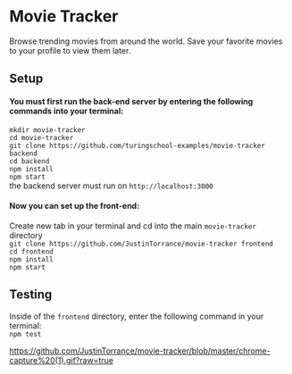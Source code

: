 # Movie Tracker

Browse trending movies from around the world. Save your favorite movies to your profile to view them later. 


## Setup

#### You must first run the back-end server by entering the following commands into your terminal:

`mkdir movie-tracker`   
`cd movie-tracker`  
`git clone https://github.com/turingschool-examples/movie-tracker backend`  
`cd backend`  
`npm install`  
`npm start`  
the backend server must run on `http://localhost:3000`  
  
#### Now you can set up the front-end:  
  
Create new tab in your terminal and cd into the main `movie-tracker` directory  
`git clone https://github.com/JustinTorrance/movie-tracker frontend`  
`cd frontend`  
`npm install`  
`npm start`  
  
  
## Testing  
  
Inside of the `frontend` directory, enter the following command in your terminal:  
`npm test`  

https://github.com/JustinTorrance/movie-tracker/blob/master/chrome-capture%20(1).gif?raw=true

